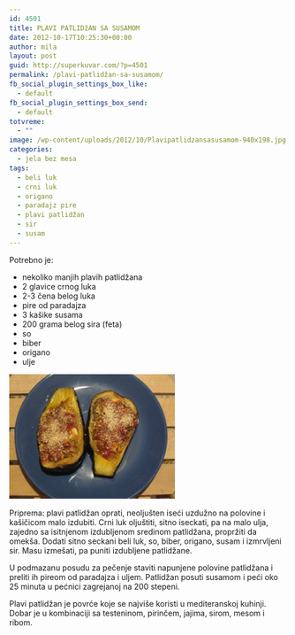 ```yaml
---
id: 4501
title: PLAVI PATLIDžAN SA SUSAMOM
date: 2012-10-17T10:25:30+00:00
author: mila
layout: post
guid: http://superkuvar.com/?p=4501
permalink: /plavi-patlidžan-sa-susamom/
fb_social_plugin_settings_box_like:
  - default
fb_social_plugin_settings_box_send:
  - default
totvreme:
  - ""
image: /wp-content/uploads/2012/10/Plavipatlidzansasusamom-940x198.jpg
categories:
  - jela bez mesa
tags:
  - beli luk
  - crni luk
  - origano
  - paradajz pire
  - plavi patlidžan
  - sir
  - susam
---
```

Potrebno je:

  * nekoliko manjih plavih patlidžana
  * 2 glavice crnog luka
  * 2-3 čena belog luka
  * pire od paradajza
  * 3 kašike susama
  * 200 grama belog sira (feta)
  * so
  * biber
  * origano
  * ulje

<img class="alignnone size-medium wp-image-4502" title="Plavipatlidzansasusamom" src="/wp-content/uploads/2012/10/Plavipatlidzansasusamom-300x225.jpg" alt="" width="300" height="225" /> 

Priprema: plavi patlidžan oprati, neoljušten iseći uzdužno na polovine i kašičicom malo izdubiti. Crni luk oljuštiti, sitno iseckati, pa na malo ulja, zajedno sa isitnjenom izdubljenom sredinom patlidžana, propržiti da omekša. Dodati sitno seckani beli luk, so, biber, origano, susam i izmrvljeni sir. Masu izmešati, pa puniti izdubljene patlidžane.

U podmazanu posudu za pečenje staviti napunjene polovine patlidžana i preliti ih pireom od paradajza i uljem. Patlidžan posuti susamom i peći oko 25 minuta u pećnici zagrejanoj na 200 stepeni.

Plavi patlidžan je povrće koje se najviše koristi u mediteranskoj kuhinji. Dobar je u kombinaciji sa testeninom, pirinčem, jajima, sirom, mesom i ribom.